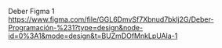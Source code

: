 Deber Figma 1
https://www.figma.com/file/GGL6DmvSf7Xbnud7bklj2G/Deber-Programación-%231?type=design&node-id=0%3A1&mode=design&t=BUZmDOfMnkLpUAla-1